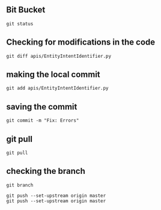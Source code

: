 ## Bit Bucket 
```
git status
```

## Checking for modifications in the code
```
git diff apis/EntityIntentIdentifier.py
```

## making the local commit 
```
git add apis/EntityIntentIdentifier.py
```

## saving the commit 
```
git commit -m "Fix: Errors"
```
## git pull

```
git pull
```

## checking the branch
```
git branch
```

```
git push --set-upstream origin master
git push --set-upstream origin master
```

